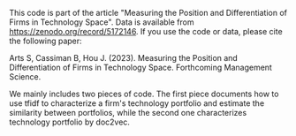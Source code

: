 This code is part of the article "Measuring the Position and Differentiation of Firms in Technology Space".
Data is available from https://zenodo.org/record/5172146. 
If you use the code or data, please cite the following paper:

Arts S, Cassiman B, Hou J. (2023). Measuring the Position and Differentiation of Firms in Technology Space. Forthcoming Management Science. 

We mainly includes two pieces of code. The first piece documents how to use tfidf to characterize a firm's technology portfolio and estimate the similarity between portfolios, while the second one characterizes technology portfolio by doc2vec. 
